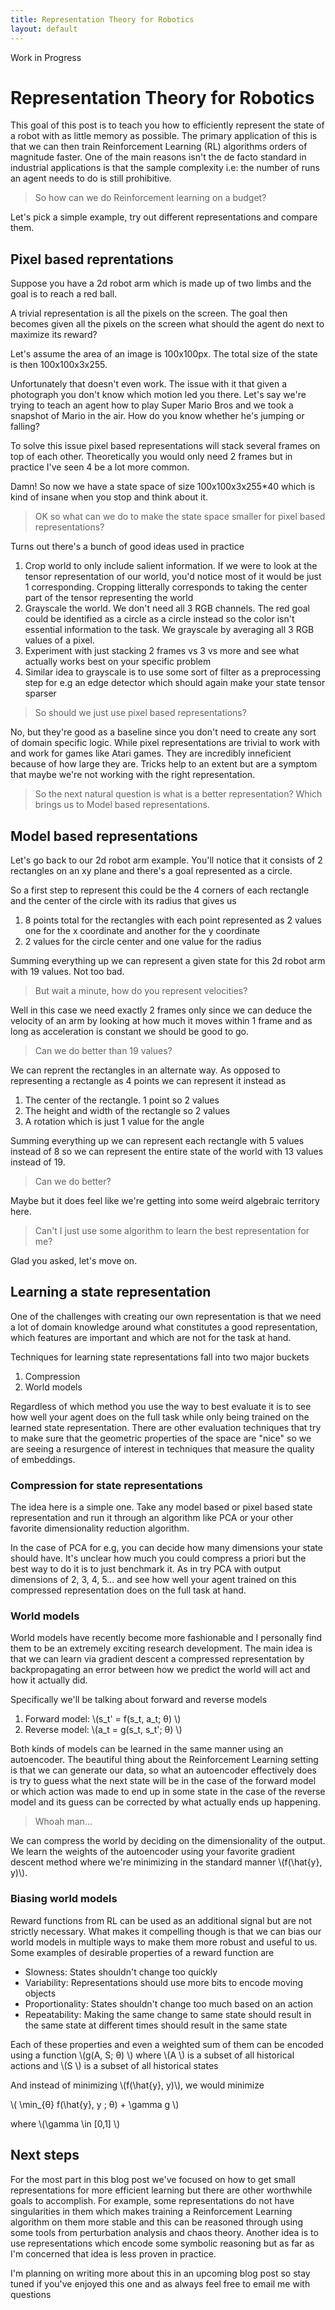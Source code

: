 ```yaml
---
title: Representation Theory for Robotics
layout: default
---
```


Work in Progress

# Representation Theory for Robotics
This goal of this post is to teach you how to efficiently represent the state of a robot with as little memory as possible. The primary application of this is that we can then train Reinforcement Learning (RL) algorithms orders of magnitude faster. One of the main reasons isn't the de facto standard in industrial applications is that the sample complexity i.e: the number of runs an agent needs to do is still prohibitive. 

> So how can we do Reinforcement learning on a budget?

Let's pick a simple example, try out different representations and compare them.


## Pixel based reprentations

Suppose you have a 2d robot arm which is made up of two limbs and the goal is to reach a red ball.




A trivial representation is all the pixels on the screen. The goal then becomes given all the pixels on the screen what should the agent do next to maximize its reward?

Let's assume the area of an image is 100x100px. The total size of the state is then 100x100x3x255. 

Unfortunately that doesn't even work. The issue with it that given a photograph you don't know which motion led you there. Let's say we're trying to teach an agent how to play Super Mario Bros and we took a snapshot of Mario in the air. How do you know whether he's jumping or falling?

To solve this issue pixel based representations will stack several frames on top of each other. Theoretically you would only need 2 frames but in practice I've seen 4 be a lot more common.

Damn! So now we have a state space of size 100x100x3x255*40 which is kind of insane when you stop and think about it.

> OK so what can we do to make the state space smaller for pixel based representations?

Turns out there's a bunch of good ideas used in practice
1. Crop world to only include salient information. If we were to look at the tensor representation of our world, you'd notice most of it would be just 1 corresponding. Cropping litterally corresponds to taking the center part of the tensor representing the world
2. Grayscale the world. We don't need all 3 RGB channels. The red goal could be identified as a circle as a circle instead so the color isn't essential information to the task. We grayscale by averaging all 3 RGB values of a pixel.
3. Experiment with just stacking 2 frames vs 3 vs more and see what actually works best on your specific problem
4. Similar idea to grayscale is to use some sort of filter as a preprocessing step for e.g an edge detector which should again make your state tensor sparser

> So should we just use pixel based representations?

No, but they're good as a baseline since you don't need to create any sort of domain specific logic. While pixel representations are trivial to work with and work for games like Atari games. They are incredibly inneficient because of how large they are. Tricks help to an extent but are a symptom that maybe we're not working with the right representation. 

> So the next natural question is what is a better representation? Which brings us to Model based representations.

## Model based representations
Let's go back to our 2d robot arm example. You'll notice that it consists of 2 rectangles on an xy plane and there's a goal represented as a circle.

So a first step to represent this could be the 4 corners of each rectangle and the center of the circle with its radius that gives us
1. 8 points total for the rectangles with each point represented as 2 values one for the x coordinate and another for the y coordinate
2. 2 values for the circle center and one value for the radius

Summing everything up we can represent a given state for this 2d robot arm with 19 values. Not too bad.

> But wait a minute, how do you represent velocities?

Well in this case we need exactly 2 frames only since we can deduce the velocity of an arm by looking at how much it moves within 1 frame and as long as acceleration is constant we should be good to go.

> Can we do better than 19 values?

We can reprent the rectangles in an alternate way. As opposed to representing a rectangle as 4 points we can represent it instead as
1. The center of the rectangle. 1 point so 2 values
2. The height and width of the rectangle so 2 values
3. A rotation which is just 1 value for the angle

Summing everything up we can represent each rectangle with 5 values instead of 8 so we can represent the entire state of the world with 13 values instead of 19.

> Can we do better?

Maybe but it does feel like we're getting into some weird algebraic territory here.

> Can't I just use some algorithm to learn the best representation for me?

Glad you asked, let's move on.


## Learning a state representation
One of the challenges with creating our own representation is that we need a lot of domain knowledge around what constitutes a good representation, which features are important and which are not for the task at hand.

Techniques for learning state representations fall into two major buckets
1. Compression
2. World models

Regardless of which method you use the way to best evaluate it is to see how well your agent does on the full task while only being trained on the learned state representation. There are other evaluation techniques that try to make sure that the geometric properties of the space are "nice" so we are seeing a resurgence of interest in techniques that measure the quality of embeddings.

### Compression for state representations
The idea here is a simple one. Take any model based or pixel based state representation and run it through an algorithm like PCA or your other favorite dimensionality reduction algorithm.

In the case of PCA for e.g, you can decide how many dimensions your state should have. It's unclear how much you could compress a priori but the best way to do it is to just benchmark it. As in try PCA with output dimensions of 2, 3, 4, 5... and see how well your agent trained on this compressed representation does on the full task at hand.


### World models
World models have recently become more fashionable and I personally find them to be an extremely exciting research development. The main idea is that we can learn via gradient descent a compressed representation by backpropagating an error between how we predict the world will act and how it actually did.

Specifically we'll be talking about forward and reverse models

1. Forward model: \\(s_t' = f(s_t, a_t; θ) \\)
2. Reverse model: \\(a_t = g(s_t, s_t'; θ) \\)

Both kinds of models can be learned in the same manner using an autoencoder. The beautiful thing about the Reinforcement Learning setting is that we can generate our data, so what an autoencoder effectively does is try to guess what the next state will be in the case of the forward model or which action was made to end up in some state in the case of the reverse model and its guess can be corrected by what actually ends up happening. 

> Whoah man...

We can compress the world by deciding on the dimensionality of the output. We learn the weights of the autoencoder using your favorite gradient descent method where we're minimizing in the standard manner \\(f(\hat{y}, y)\\).

### Biasing world models
Reward functions from RL can be used as an additional signal but are not strictly necessary. What makes it compelling though is that we can bias our world models  in multiple ways to make them more robust and useful to us. Some examples of desirable properties of a reward function are
* Slowness: States shouldn't change too quickly
* Variability: Representations should use more bits to encode moving objects
* Proportionality: States shouldn't change too much based on an action
* Repeatability: Making the same change to same state should result in the same state at different times should result in the same state

Each of these properties and even a weighted sum of them can be encoded using a function \\(g(A, S; θ) \\) where \\(A \\) is a subset of all historical actions and \\(S \\) is a subset of all historical states

And instead of minimizing \\(f(\hat{y}, y)\\), we would minimize

\\( \min_{θ} f(\hat{y}, y ; θ) + \gamma g \\)

where \\(\gamma \in [0,1] \\)

## Next steps
For the most part in this blog post we've focused on how to get small representations for more efficient learning but there are other worthwhile goals to accomplish. For example, some representations do not have singularities in them which makes training a Reinforcement Learning algorithm on them more stable and this can be reasoned through using some tools from perturbation analysis and chaos theory. Another idea is to use representations which encode some symbolic reasoning but as far as I'm concerned that idea is less proven in practice. 

I'm planning on writing more about this in an upcoming blog post so stay tuned if you've enjoyed this one and as always feel free to email me with questions

